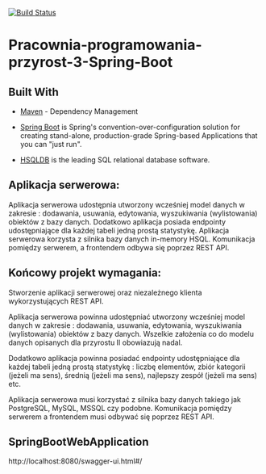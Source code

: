 [![Build Status](https://travis-ci.org/Mikbac/Pracownia-programowania-przyrost-3-Spring-Boot.svg?branch=master)](https://travis-ci.org/Mikbac/Pracownia-programowania-przyrost-3-Spring-Boot)

# Pracownia-programowania-przyrost-3-Spring-Boot


## Built With

* [Maven](https://maven.apache.org/) - Dependency Management

* [Spring Boot](http://spring.io/projects/spring-boot) is Spring's convention-over-configuration solution for creating stand-alone, production-grade Spring-based Applications that you can "just run".

* [HSQLDB](http://hsqldb.org/) is the leading SQL relational database software.


## Aplikacja serwerowa:

Aplikacja serwerowa udostępnia utworzony wcześniej model danych w zakresie : dodawania, usuwania, edytowania, wyszukiwania (wylistowania) obiektów z bazy danych.
Dodatkowo aplikacja posiada endpointy udostępniające dla każdej tabeli jedną prostą statystykę.
Aplikacja serwerowa korzysta z silnika bazy danych in-memory HSQL.
Komunikacja pomiędzy serwerem, a frontendem odbywa się poprzez REST API.

## Końcowy projekt wymagania:

Stworzenie aplikacji serwerowej oraz niezależnego klienta wykorzystujących REST API.

Aplikacja serwerowa powinna udostępniać utworzony wcześniej model danych w zakresie : dodawania, usuwania, edytowania, wyszukiwania (wylistowania) obiektów z bazy danych. Wszelkie założenia co do modelu danych opisanych dla przyrostu II obowiazują nadal.

Dodatkowo aplikacja powinna posiadać endpointy udostępniające dla każdej tabeli jedną prostą statystykę : liczbę elementów, zbiór kategorii (jeżeli ma sens), średnią (jeżeli ma sens), najlepszy zespół (jeżeli ma sens) etc.

Aplikacja serwerowa musi korzystać z silnika bazy danych takiego jak PostgreSQL, MySQL, MSSQL czy podobne. Komunikacja pomiędzy serwerem a frontendem musi odbywać się poprzez REST API.

## SpringBootWebApplication

http://localhost:8080/swagger-ui.html#/
